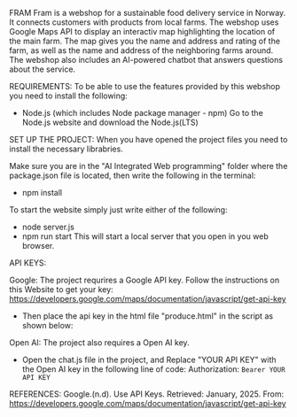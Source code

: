FRAM
Fram is a webshop for a sustainable food delivery service in Norway. It connects customers with products from local farms. The webshop uses Google Maps API to display an interactiv map highlighting the location of the main farm. The map gives you the name and address and rating of the farm, as well as the name and address of the neighboring farms around. The webshop also includes an AI-powered chatbot that answers questions about the service.

REQUIREMENTS:
To be able to use the features provided by this webshop you need to install the following:

- Node.js (which includes Node package manager - npm)
  Go to the Node.js website and download the Node.js(LTS)

SET UP THE PROJECT:
When you have opened the project files you need to install the necessary librabries.

Make sure you are in the "AI Integrated Web programming" folder where the package.json file is located, then write the following in the terminal:

- npm install

To start the website simply just write either of the following:

- node server.js
- npm run start
  This will start a local server that you open in you web browser.

API KEYS:

Google:
The project requrires a Google API key. Follow the instructions on this Website to get your key: https://developers.google.com/maps/documentation/javascript/get-api-key

- Then place the api key in the html file "produce.html" in the script as shown below:
<script src="https://maps.googleapis.com/maps/api/js?key=YOUR_API_KEY&callback=initMap&libraries=places,marker" defer async></script>

Open AI:
The project also requires a Open AI key.

- Open the chat.js file in the project, and Replace "YOUR API KEY" with the Open AI key in the following line of code:
  Authorization: `Bearer YOUR API KEY`




REFERENCES: 
Google.(n.d). Use API Keys. Retrieved: January, 2025. From: https://developers.google.com/maps/documentation/javascript/get-api-key
